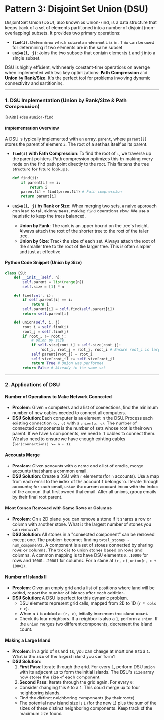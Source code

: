 # Pattern 3: Disjoint Set Union (DSU)

Disjoint Set Union (DSU), also known as Union-Find, is a data structure that keeps track of a set of elements partitioned into a number of disjoint (non-overlapping) subsets. It provides two primary operations:
- **`find(i)`**: Determines which subset an element `i` is in. This can be used for determining if two elements are in the same subset.
- **`union(i, j)`**: Joins the two subsets that contain elements `i` and `j` into a single subset.

DSU is highly efficient, with nearly constant-time operations on average when implemented with two key optimizations: **Path Compression** and **Union by Rank/Size**. It's the perfect tool for problems involving dynamic connectivity and partitioning.

---

### 1. DSU Implementation (Union by Rank/Size & Path Compression)
`[HARD]` `#dsu` `#union-find`

#### Implementation Overview
A DSU is typically implemented with an array, `parent`, where `parent[i]` stores the parent of element `i`. The root of a set has itself as its parent.

- **`find(i)` with Path Compression**: To find the root of `i`, we traverse up the parent pointers. Path compression optimizes this by making every node on the find path point directly to the root. This flattens the tree structure for future lookups.
  ```python
  def find(i):
      if parent[i] == i:
          return i
      parent[i] = find(parent[i]) # Path compression
      return parent[i]
  ```

- **`union(i, j)` by Rank or Size**: When merging two sets, a naive approach can lead to tall, skinny trees, making `find` operations slow. We use a heuristic to keep the trees balanced.
  - **Union by Rank**: The rank is an upper bound on the tree's height. Always attach the root of the shorter tree to the root of the taller tree.
  - **Union by Size**: Track the size of each set. Always attach the root of the smaller tree to the root of the larger tree. This is often simpler and just as effective.

#### Python Code Snippet (Union by Size)
```python
class DSU:
    def __init__(self, n):
        self.parent = list(range(n))
        self.size = [1] * n

    def find(self, i):
        if self.parent[i] == i:
            return i
        self.parent[i] = self.find(self.parent[i])
        return self.parent[i]

    def union(self, i, j):
        root_i = self.find(i)
        root_j = self.find(j)
        if root_i != root_j:
            # Union by size
            if self.size[root_i] < self.size[root_j]:
                root_i, root_j = root_j, root_i # Ensure root_i is larger
            self.parent[root_j] = root_i
            self.size[root_i] += self.size[root_j]
            return True # Union was performed
        return False # Already in the same set
```

---

### 2. Applications of DSU

#### Number of Operations to Make Network Connected
- **Problem**: Given `n` computers and a list of connections, find the minimum number of new cables needed to connect all computers.
- **DSU Solution**: Each computer is an element in the DSU. Process each existing connection `(u, v)` with a `union(u, v)`. The number of connected components is the number of sets whose root is their own parent. If we have `k` components, we need `k-1` cables to connect them. We also need to ensure we have enough existing cables (`len(connections) >= n - 1`).

#### Accounts Merge
- **Problem**: Given accounts with a name and a list of emails, merge accounts that share a common email.
- **DSU Solution**: Create a DSU with `n` elements (for `n` accounts). Use a map from each email to the index of the account it belongs to. Iterate through accounts; for each email, `union` the current account index with the index of the account that first owned that email. After all unions, group emails by their final root parent.

#### Most Stones Removed with Same Rows or Columns
- **Problem**: On a 2D plane, you can remove a stone if it shares a row or column with another stone. What is the largest number of stones you can remove?
- **DSU Solution**: All stones in a "connected component" can be removed except one. The problem becomes finding `total_stones - num_components`. A component is a set of stones connected by sharing rows or columns. The trick is to union stones based on rows and columns. A common mapping is to have DSU elements `0..10000` for rows and `10001..20001` for columns. For a stone at `(r, c)`, `union(r, c + 10001)`.

#### Number of Islands II
- **Problem**: Given an empty grid and a list of positions where land will be added, report the number of islands after each addition.
- **DSU Solution**: A DSU is perfect for this dynamic problem.
  - DSU elements represent grid cells, mapped from 2D to 1D (`r * cols + c`).
  - When a `1` is added at `(r, c)`, initially increment the island count.
  - Check its four neighbors. If a neighbor is also a `1`, perform a `union`. If the `union` merges two different components, decrement the island count.

#### Making a Large Island
- **Problem**: In a grid of `0`s and `1`s, you can change at most one `0` to a `1`. What is the size of the largest island you can form?
- **DSU Solution**:
  1.  **First Pass**: Iterate through the grid. For every `1`, perform DSU `union` with its adjacent `1`s to form the initial islands. The DSU's `size` array now stores the size of each component.
  2.  **Second Pass**: Iterate through the grid again. For every `0`:
     - Consider changing this `0` to a `1`. This could merge up to four neighboring islands.
     - Find the distinct neighboring components (by their roots).
     - The potential new island size is `1` (for the new `1`) plus the sum of the sizes of these distinct neighboring components. Keep track of the maximum size found.
